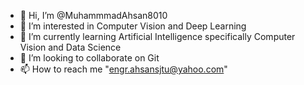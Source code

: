 - 👋 Hi, I’m @MuhammmadAhsan8010
- 👀 I’m interested in Computer Vision and Deep Learning
- 🌱 I’m currently learning Artificial Intelligence specifically Computer Vision and Data Science
- 💞️ I’m looking to collaborate on Git
- 📫 How to reach me "engr.ahsansjtu@yahoo.com"

<!---
MuhammmadAhsan8010/MuhammmadAhsan8010 is a ✨ special ✨ repository because its `README.md` (this file) appears on your GitHub profile.
You can click the Preview link to take a look at your changes.
--->
